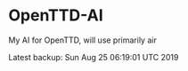 # OpenTTD-AI
My AI for OpenTTD, will use primarily air

Latest backup: Sun Aug 25 06:19:01 UTC 2019
